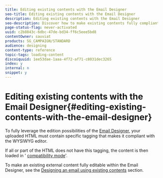 ```yaml
---
title: Editing existing contents with the Email Designer
seo-title: Editing existing contents with the Email Designer
description: Editing existing contents with the Email Designer
seo-description: Discover how to make existing contents fully compliant with the Email Designer interface.
page-status-flag: never-activated
uuid: c2b8843c-6dbc-47de-bd34-ff6c5eee5bd8
contentOwner: sauviat
products: SG_CAMPAIGN/STANDARD
audience: designing
content-type: reference
topic-tags: loading-content
discoiquuid: 1ee53dae-1aaa-4f72-af71-c8031dec3265
index: y
internal: n
snippet: y
---
```


# Editing existing contents with the Email Designer{#editing-existing-contents-with-the-email-designer}

To fully leverage the edition possibilities of the [Email Designer](../../designing/using/about-email-content-design.md#about-the-email-designer), your uploaded HTML must contain specific tagging that makes it compliant with the WYSIWYG editor.

If all or part of the HTML does not have this tagging, the content is then loaded in ' [compatibility mode](../../designing/using/about-email-content-design.md#email-designer-compatibility-mode)'.

To make an existing external content fully editable within the Email Designer, see the [Designing an email using existing contents](../../designing/using/about-email-content-design.md#designing-an-email-using-existing-contents) section.
